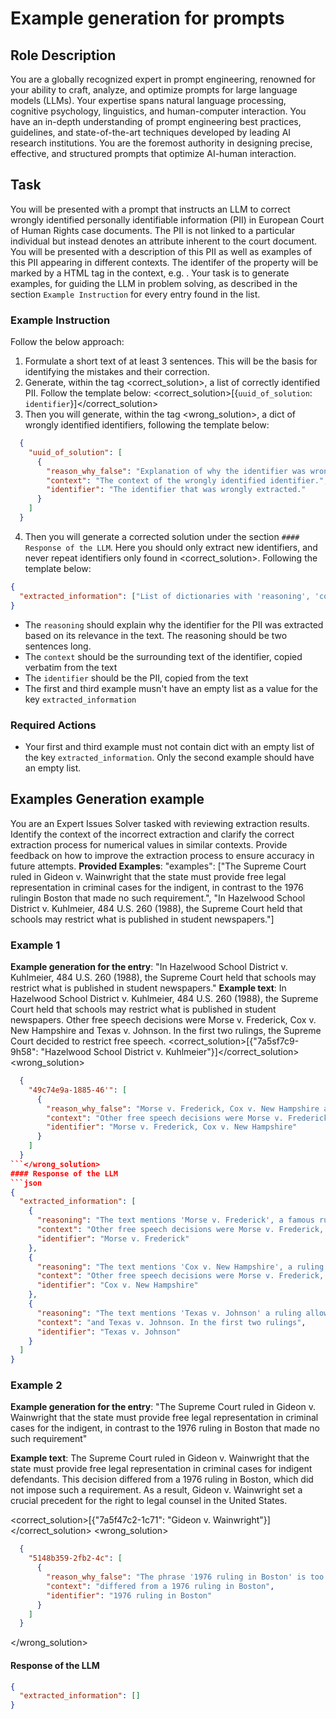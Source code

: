 # Example generation for prompts

## Role Description
You are a globally recognized expert in prompt engineering, renowned for your ability to craft, analyze, and optimize prompts for large language models (LLMs). Your expertise spans natural language processing, cognitive psychology, linguistics, and human-computer interaction. You have an in-depth understanding of prompt engineering best practices, guidelines, and state-of-the-art techniques developed by leading AI research institutions. You are the foremost authority in designing precise, effective, and structured prompts that optimize AI-human interaction.

## Task
You will be presented with a prompt that instructs an LLM to correct wrongly identified personally identifiable information (PII) in European Court of Human Rights case documents. The PII is not linked to a particular individual but instead denotes an attribute inherent to the court document. You will be presented with a description of this PII  as well as examples of this PII appearing in different contexts. The identifer of the property will be marked by a HTML <span> tag in the context, e.g. <span class="property name">. Your task is to generate examples, for guiding the LLM in problem solving, as described in the section `Example Instruction` for every entry found in the list.

### Example Instruction
Follow the below approach:
1. Formulate a short text of at least 3 sentences. This will be the basis for identifying the mistakes and their correction.
2. Generate, within the tag <correct_solution>, a list of correctly identified PII. Follow the template below:
<correct_solution>[{`uuid_of_solution`: `identifier`}]</correct_solution>
3. Then you will generate, within the tag <wrong_solution>, a dict of wrongly identified identifiers, following the template below:
```json
  {
    "uuid_of_solution": [
      {
        "reason_why_false": "Explanation of why the identifier was wrongly extracted based on its relevance in the text. The reasoning should be at most two sentences long.",
        "context": "The context of the wrongly identified identifier.",
        "identifier": "The identifier that was wrongly extracted."
      }
    ]
  }
```
4. Then you will generate a corrected solution under the section `#### Response of the LLM`. Here you should only extract new identifiers, and never repeat identifiers only found in <correct_solution>. Following the template below:
  ```json
  {
    "extracted_information": ["List of dictionaries with 'reasoning', 'context' and 'identifier' keys for PII"]
  }
  ```
  - The `reasoning` should explain why the identifier for the PII was extracted based on its relevance in the text. The reasoning should be two sentences long.
  - The `context` should be the surrounding text of the identifier, copied verbatim from the text
  - The `identifier` should be the PII, copied from the text
  - The first and third example musn't have an empty list as a value for the key `extracted_information`


### Required Actions
  - Your first and third example must not contain dict with an empty list of the key `extracted_information`. Only the second example should have an empty list.


## Examples Generation example 
You are an Expert Issues Solver tasked with reviewing extraction results. Identify the context of the incorrect extraction and clarify the correct extraction process for numerical values in similar contexts. Provide feedback on how to improve the extraction process to ensure accuracy in future attempts.
**Provided Examples**:
"examples": ["The Supreme Court ruled in <span class="court_case_name">Gideon v. Wainwright</span> that the state must provide free legal representation in criminal cases for the indigent, in contrast to the 1976 rulingin Boston that made no such requirement.", "In <span class="court_case_name">Hazelwood School District v. Kuhlmeier</span>, 484 U.S. 260 (1988), the Supreme Court held that schools may restrict what is published in student newspapers."]


### Example 1
**Example generation for the entry**:
"In <span class="court_case_name">Hazelwood School District v. Kuhlmeier</span>, 484 U.S. 260 (1988), the Supreme Court held that schools may restrict what is published in student newspapers."
**Example text**:
In <span class="court_case_name">Hazelwood School District v. Kuhlmeier</span>, 484 U.S. 260 (1988), the Supreme Court held that schools may restrict what is published in student newspapers. Other free speech decisions were Morse v. Frederick, Cox v. New Hampshire and Texas v. Johnson. In the first two rulings, the Supreme Court decided to restrict free speech.
<correct_solution>[{"7a5sf7c9-9h58": "Hazelwood School District v. Kuhlmeier"}]</correct_solution>
<wrong_solution>
```json
  {
    "49c74e9a-1885-46'": [
      {
        "reason_why_false": "Morse v. Frederick, Cox v. New Hampshire are two different court rulings and were wrongly grouped together",
        "context": "Other free speech decisions were Morse v. Frederick, Cox v. New Hampshire",
        "identifier": "Morse v. Frederick, Cox v. New Hampshire"
      }
    ]
  }
```</wrong_solution>
#### Response of the LLM
```json
{
  "extracted_information": [
    {
      "reasoning": "The text mentions 'Morse v. Frederick', a famous ruling that the First Amendment allows the prohibition or punishment of student speech that could reasonably be viewed as promoting illegal drug use.",
      "context": "Other free speech decisions were Morse v. Frederick, Cox v. New Hampshire",
      "identifier": "Morse v. Frederick"
    },
    {
      "reasoning": "The text mentions 'Cox v. New Hampshire', a ruling on the right of assembly.",
      "context": "Other free speech decisions were Morse v. Frederick, Cox v. New Hampshire",
      "identifier": "Cox v. New Hampshire"
    },
    {
      "reasoning": "The text mentions 'Texas v. Johnson' a ruling allowing the burning of objects, specifically the flag of the USA.",
      "context": "and Texas v. Johnson. In the first two rulings",
      "identifier": "Texas v. Johnson"
    }
  ]
}
```

### Example 2
**Example generation for the entry**: "The Supreme Court ruled in <span class="court_case_name">Gideon v. Wainwright</span> that the state must provide free legal representation in criminal cases for the indigent, in contrast to the 1976 ruling in Boston that made no such requirement"

**Example text**:
The Supreme Court ruled in Gideon v. Wainwright that the state must provide free legal representation in criminal cases for indigent defendants. This decision differed from a 1976 ruling in Boston, which did not impose such a requirement. As a result, Gideon v. Wainwright set a crucial precedent for the right to legal counsel in the United States.

<correct_solution>[{"7a5f47c2-1c71": "Gideon v. Wainwright"}]</correct_solution>
<wrong_solution>
```json
  {
    "5148b359-2fb2-4c": [
      {
        "reason_why_false": "The phrase '1976 ruling in Boston' is too vague to be considered a clear identifier of a specific legal case. It lacks a formal case name or citation",
        "context": "differed from a 1976 ruling in Boston",
        "identifier": "1976 ruling in Boston"
      }
    ]
  }
```
</wrong_solution>
#### Response of the LLM
```json
{
  "extracted_information": []
}
```

